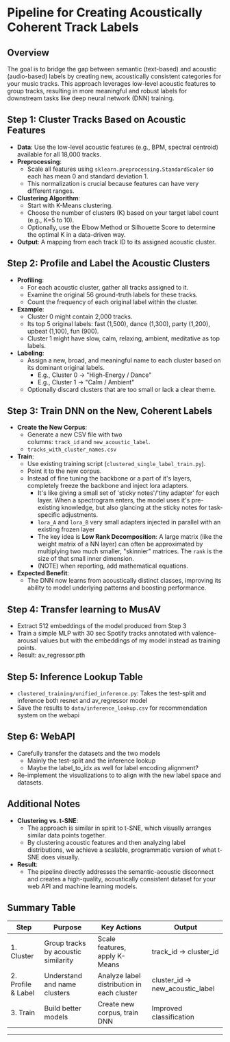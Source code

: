 # Pipeline for Creating Acoustically Coherent Track Labels

## Overview

The goal is to bridge the gap between semantic (text-based) and acoustic (audio-based) labels by creating new, acoustically consistent categories for your music tracks. This approach leverages low-level acoustic features to group tracks, resulting in more meaningful and robust labels for downstream tasks like deep neural network (DNN) training.
## Step 1: Cluster Tracks Based on Acoustic Features

- **Data**: Use the low-level acoustic features (e.g., BPM, spectral centroid) available for all 18,000 tracks.
- **Preprocessing**:
    - Scale all features using `sklearn.preprocessing.StandardScaler` so each has mean 0 and standard deviation 1.
    - This normalization is crucial because features can have very different ranges.
- **Clustering Algorithm**:
    - Start with K-Means clustering.
    - Choose the number of clusters (K) based on your target label count (e.g., K=5 to 10).
    - Optionally, use the Elbow Method or Silhouette Score to determine the optimal K in a data-driven way.
- **Output**: A mapping from each track ID to its assigned acoustic cluster.
    

## Step 2: Profile and Label the Acoustic Clusters

- **Profiling**:
    - For each acoustic cluster, gather all tracks assigned to it.
    - Examine the original 56 ground-truth labels for these tracks.
    - Count the frequency of each original label within the cluster.
- **Example**:
    - Cluster 0 might contain 2,000 tracks.
    - Its top 5 original labels: fast (1,500), dance (1,300), party (1,200), upbeat (1,100), fun (900).
    - Cluster 1 might have slow, calm, relaxing, ambient, meditative as top labels.
- **Labeling**:
    - Assign a new, broad, and meaningful name to each cluster based on its dominant original labels.
        - E.g., Cluster 0 → "High-Energy / Dance"
        - E.g., Cluster 1 → "Calm / Ambient"
    - Optionally discard clusters that are too small or lack a clear theme.

## Step 3: Train DNN on the New, Coherent Labels

- **Create the New Corpus**:
    - Generate a new CSV file with two columns: `track_id` and `new_acoustic_label`.
    - `tracks_with_cluster_names.csv`
- **Train**:
    - Use existing training script (`clustered_single_label_train.py`).
    - Point it to the new corpus.
    - Instead of fine tuning the backbone or a part of it's layers, completely freeze the backbone and inject lora adapters. 
	    - It's like giving a small set of 'sticky notes'/'tiny adapter' for each layer. When a spectrogram enters, the model uses it's pre-existing knowledge, but also glancing at the sticky notes for task-specific adjustments.
	    - `lora_A` and `lora_B` very small adapters injected in parallel with an existing frozen layer 
	    - The key idea is **Low Rank Decomposition**: A large matrix (like the weight matrix of a NN layer) can often be approximated by multiplying two much smaller, "skinnier" matrices. The `rank` is the size of that small inner dimension. 
	    - (NOTE) when reporting, add mathematical equations.
- **Expected Benefit**:
    - The DNN now learns from acoustically distinct classes, improving its ability to model underlying patterns and boosting performance.


## Step 4: Transfer learning to MusAV

- Extract 512 embeddings of the model produced from Step 3
- Train a simple MLP with 30 sec Spotify tracks annotated with valence-arousal values but with the embeddings of my model instead as training points.
- Result: av_regressor.pth


## Step 5: Inference Lookup Table

- `clustered_training/unified_inference.py`: Takes the test-split and inference both resnet and av_regressor model
- Save the results to `data/inference_lookup.csv` for recommendation system on the webapi


## Step 6: WebAPI

- Carefully transfer the datasets and the two models
	- Mainly the test-split and the inference lookup
	- Maybe the label_to_idx as well for label encoding alignment?
- Re-implement the visualizations to to align with the new label space and datasets.
## Additional Notes

- **Clustering vs. t-SNE**:
    - The approach is similar in spirit to t-SNE, which visually arranges similar data points together.
    - By clustering acoustic features and then analyzing label distributions, we achieve a scalable, programmatic version of what t-SNE does visually.
- **Result**:
    - The pipeline directly addresses the semantic-acoustic disconnect and creates a high-quality, acoustically consistent dataset for your web API and machine learning models.

## Summary Table

|Step|Purpose|Key Actions|Output|
|---|---|---|---|
|1. Cluster|Group tracks by acoustic similarity|Scale features, apply K-Means|track_id → cluster_id|
|2. Profile & Label|Understand and name clusters|Analyze label distribution in each cluster|cluster_id → new_acoustic_label|
|3. Train|Build better models|Create new corpus, train DNN|Improved classification|

---

